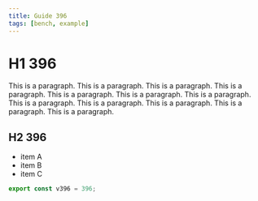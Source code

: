 ```yaml
---
title: Guide 396
tags: [bench, example]
---
```


# H1 396

This is a paragraph. This is a paragraph. This is a paragraph. This is a paragraph. This is a paragraph. This is a paragraph. This is a paragraph. This is a paragraph. This is a paragraph. This is a paragraph. This is a paragraph. This is a paragraph. 

## H2 396

- item A
- item B
- item C

```ts
export const v396 = 396;
```